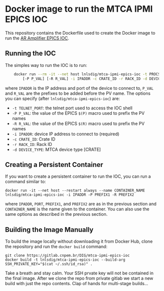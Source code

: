 Docker image to run the MTCA IPMI EPICS IOC
==================================================================

This repository contains the Dockerfile used to create the Docker image to run the
[AR Amplifier EPICS IOC](https://gitlab.cnpem.br/DIG/mtca-ipmi-epics-ioc).

## Running the IOC

The simples way to run the IOC is to run:

```bash
    docker run --rm -it --net host lnlsdig/mtca-ipmi-epics-ioc -t PROCSERV_TELNET_PORT
        [-P P_VAL] [-R R_VAL] -i IPADDR -c CRATE_ID -r RACK_ID -d DEVICE_TYPE
```

where `IPADDR` is the IP address and port of the device to connect to, `P_VAL` and `R_VAL`
are the prefixes to be added before the PV name.
The options you can specify (after `lnlsdig/mtca-ipmi-epics-ioc`) are:

- `-t TELNET_PORT`: the telnet port used to access the IOC shell
- `-P P_VAL`: the value of the EPICS `$(P)` macro used to prefix the PV names
- `-R R_VAL`: the value of the EPICS `$(R)` macro used to prefix the PV names
- `-i IPADDR`: device IP address to connect to (required)
- `-c CRATE_ID`: Crate ID
- `-r RACK_ID`:  Rack ID
- `-d DEVICE_TYPE`:  MTCA device type [CRATE]

## Creating a Persistent Container

If you want to create a persistent container to run the IOC, you can run a
command similar to:

    docker run -it --net host --restart always --name CONTAINER_NAME lnlsdig/mtca-ipmi-epics-ioc -i IPADDR -P PREFIX1 -R PREFIX2

where `IPADDR`, `PORT`, `PREFIX1`, and `PREFIX2` are as in the previous
section and `CONTAINER_NAME` is the name given to the container. You can also use
the same options as described in the previous section.

## Building the Image Manually

To build the image locally without downloading it from Docker Hub, clone the
repository and run the `docker build` command:

    git clone https://gitlab.cnpem.br/DIG/mtca-ipmi-epics-ioc
    docker build -t lnlsdig/mtca-ipmi-epics-ioc --build-arg SSH_PRIVATE_KEY="$(cat ~/.ssh/id_rsa)" .

Take a breath and stay calm. Your SSH prvate key will not be contained in the final
image. After we clone the repo from private gitlab we start a new build with just
the repo contents. Clap of hands for multi-stage builds...
